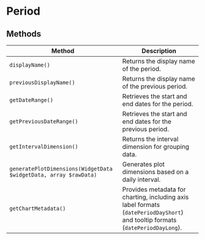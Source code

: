 # Period

## Methods

Method | Description
--- | ---
`displayName()` | Returns the display name of the period.
`previousDisplayName()` | Returns the display name of the previous period.
`getDateRange()` | Retrieves the start and end dates for the period.
`getPreviousDateRange()` | Retrieves the start and end dates for the previous period.
`getIntervalDimension()` | Returns the interval dimension for grouping data.
`generatePlotDimensions(WidgetData $widgetData, array $rawData)` | Generates plot dimensions based on a daily interval.
`getChartMetadata()` | Provides metadata for charting, including axis label formats (`datePeriodDayShort`) and tooltip formats (`datePeriodDayLong`).